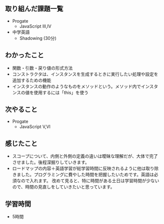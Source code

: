 ## 取り組んだ課題一覧
- Progate
  - JavaScript Ⅲ,Ⅳ
- 中学英語
  - Shadowing (30分)
## わかったこと
- 関数・引数・戻り値の形式方法
- コンストラクタは、インスタンスを生成するときに実行したい処理や設定を追加するための機能
- インスタンスの動作のようなものをメソッドという。メソッド内でインスタンスの値を使用するには「this」を使う
## 次やること
- Progate
  - JavaScript Ⅴ,Ⅵ
## 感じたこと
- スコープについて、内側と外側の定義の違いは曖昧な理解だが、大体で完了させました。後程深掘りしていきます。
- ロードマップの内容＋英語学習が総学習時間に反映されるように他は取り除きました。プログラミングに費やした時間を把握したいためです。英語は必須なので入れます。
  改めて見ると、特に時間がある土日は学習時間が少ないので、時間の見直しをしていきたいと思っています。
## 学習時間
- 5時間